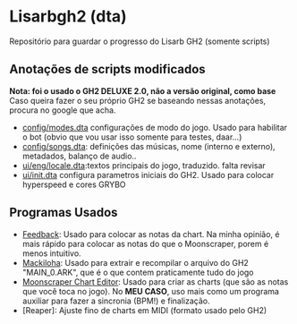 # Lisarbgh2 (dta)

Repositório para guardar o progresso do Lisarb GH2 (somente scripts)

## Anotações de scripts modificados 

**Nota: foi o usado o GH2 DELUXE 2.0, não a versão original, como base**
Caso queira fazer o seu próprio GH2 se baseando nessas anotações, procura no google que acha.

+ [config/modes.dta](https://github.com/naonemeu/lisarbgh2/commit/b1098375311a9ef794f03e6b47a4341e4c6cfda0) configurações de modo do jogo. Usado para habilitar o bot (obvio que vou usar isso somente para testes, daar...)
+ [config/songs.dta](https://github.com/naonemeu/lisarbgh2/blob/main/ark/config/songs.dta): definições das músicas, nome (interno e externo), metadados, balanço de audio..
+ [ui/eng/locale.dta](https://github.com/naonemeu/lisarbgh2/blob/main/ark/ui/eng/locale.dta):textos principais do jogo, traduzido. falta revisar
+ [ui/init.dta](https://github.com/naonemeu/lisarbgh2/commit/ca6768b296a6ed3de7ab4e5bbf107ec7555d8faa) configura parametros iniciais do GH2. Usado para colocar hyperspeed e cores GRYBO

## Programas Usados

+ [Feedback](https://github.com/TurkeyMan/feedback-editor/tree/master/Builds): Usado para colocar as notas da chart. Na minha opinião, é mais rápido para colocar as notas do que o Moonscraper, porem é menos intuitivo.
+ [Mackiloha](https://github.com/PikminGuts92/Mackiloha): Usado para extrair e recompilar o arquivo do GH2 "MAIN_0.ARK", que é o que contem praticamente tudo do jogo
+ [Moonscraper Chart Editor](https://github.com/FireFox2000000/Moonscraper-Chart-Editor): Usado para criar as charts (que são as notas que você toca no jogo). No **MEU CASO**, uso mais como um programa auxiliar para fazer a sincronia (BPM!) e finalização.
+ [Reaper]: Ajuste fino de charts em MIDI (formato usado pelo GH2)
